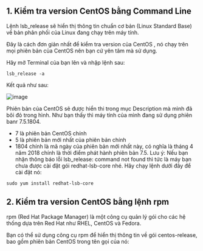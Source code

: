 ## 1. Kiểm tra version CentOS bằng Command Line
Lệnh lsb_release sẽ hiển thị thông tin chuẩn cơ bản (Linux Standard Base) về bản phân phối của Linux đang chạy trên máy tính.

Đây là cách đơn giản nhất để kiểm tra version của CentOS , nó chạy trên mọi phiên bản của CentOS nên bạn cứ yên tâm mà sử dụng.

Hãy mở Terminal của bạn lên và nhập lệnh sau:
```
lsb_release -a
```

Kết quả như sau:

![image](https://user-images.githubusercontent.com/111716161/187593218-69a171ec-c9ae-4fa1-93d7-064da6052880.png)

Phiên bản của CentOS sẽ được hiển thi trong mục Description mà mình đã bôi đỏ trong hình. Như bạn thấy thì máy tính của mình đang sử dụng phiên banr 7.5.1804.

- 7 là phiên bản CentOS chính
- 5 là phiên bản mới nhất của phiên bản chính
- 1804 chính là mã ngày của phiên bản mới nhất này, có nghĩa là tháng 4 năm 2018 chính là thời điểm phát hành phiên bản 7.5.
Lưu ý: Nếu bạn nhận thông báo lỗi lsb_release: command not found thì tức là máy bạn chưa được cài đặt gói redhat-lsb-core nhé. Hãy chạy lệnh dưới đây để cài đặt nó:
```
sudo yum install redhat-lsb-core
```

## 2. Kiểm tra version CentOS bằng lệnh rpm
rpm (Red Hat Package Manager) là một công cụ quản lý gói cho các hệ thống dựa trên Red Hat như RHEL, CentOS và Fedora.

Bạn có thể sử dụng công cụ rpm để hiển thị thông tin về gói centos-release, bao gồm phiên bản CentOS trong tên gọi của nó:
